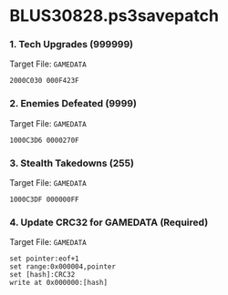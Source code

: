# BLUS30828.ps3savepatch

### 1. Tech Upgrades (999999)

Target File: `GAMEDATA`

```
2000C030 000F423F
```

### 2. Enemies Defeated (9999)

Target File: `GAMEDATA`

```
1000C3D6 0000270F
```

### 3. Stealth Takedowns (255)

Target File: `GAMEDATA`

```
1000C3DF 000000FF
```

### 4. Update CRC32 for GAMEDATA (Required)

Target File: `GAMEDATA`

```
set pointer:eof+1
set range:0x000004,pointer
set [hash]:CRC32
write at 0x000000:[hash]
```

